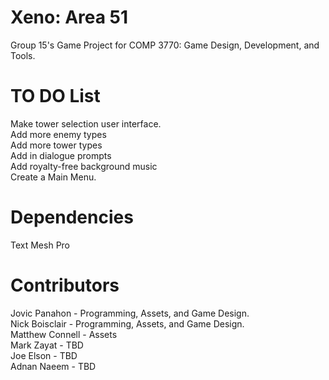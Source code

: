 # Xeno: Area 51

Group 15's Game Project for COMP 3770: Game Design, Development, and Tools. <br>

# TO DO List

Make tower selection user interface. <br>
Add more enemy types <br>
Add more tower types <br>
Add in dialogue prompts <br>
Add royalty-free background music <br>
Create a Main Menu.

# Dependencies

Text Mesh Pro

# Contributors

Jovic Panahon - Programming, Assets, and Game Design. <br>
Nick Boisclair - Programming, Assets, and Game Design. <br>
Matthew Connell - Assets <br>
Mark Zayat - TBD <br>
Joe Elson - TBD <br>
Adnan Naeem - TBD <br>
